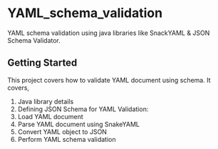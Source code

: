 # YAML_schema_validation

YAML schema validation using java libraries like SnackYAML & JSON Schema Validator.

## Getting Started

This project covers how to validate YAML document using schema. It covers,
1) Java library details
2) Defining JSON Schema for YAML Validation:
3) Load YAML document
4) Parse YAML document using SnakeYAML
5) Convert YAML object to JSON
6) Perform YAML schema validation


